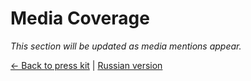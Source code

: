 # Media Coverage

*This section will be updated as media mentions appear.*

[← Back to press kit](README.en.md) | [Russian version](in_the_news.md)
